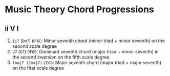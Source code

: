 # Music Theory Chord Progressions

## ii V I

1. `ii7` (`Dm7`) `DFAC`: Minor seventh chord (minor triad + minor seventh) on the second scale degree
2. `V7` (`G7`) `DFGB`: Dominant seventh chord (major triad + minor seventh) in the second inversion on the fifth scale degree
3. `Imaj7 (Cmaj7)` `CEGB`: Major seventh chord (major triad + major seventh) on the first scale degree
